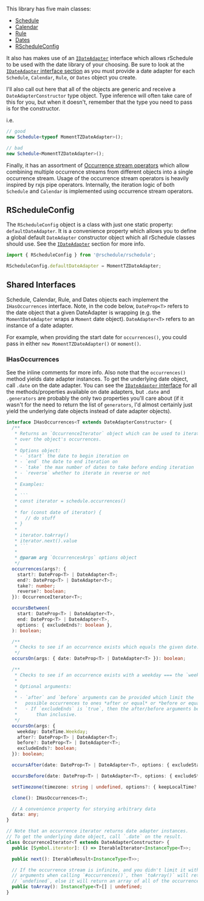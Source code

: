 This library has five main classes:

- [Schedule](usage/schedule-class)
- [Calendar](usage/calendar-class)
- [Rule](usage/rule-class)
- [Dates](usage/dates-class)
- [RScheduleConfig](#rscheduleconfig)

It also has makes use of an [`IDateAdapter`](../date-adapter) interface which allows rSchedule to be used with the date library of your choosing. Be sure to look at the [`IDateAdapter` interface section](../date-adapter) as you must provide a date adapter for each `Schedule`, `Calendar`, `Rule`, or `Dates` object you create.

I'll also call out here that all of the objects are generic and receive a `DateAdapterConstructor` type object. Type inference will often take care of this for you, but when it doesn't, remember that the type you need to pass is for the constructor.

i.e.

```typescript
// good
new Schedule<typeof MomentTZDateAdapter>();

// bad
new Schedule<MomentTZDateAdapter>();
```

Finally, it has an assortment of [Occurrence stream operators](./operators) which allow combining multiple occurrence streams from different objects into a single occurrence stream. Usage of the occurrence stream operators is heavily inspired by rxjs pipe operators. Internally, the iteration logic of both `Schedule` and `Calendar` is implemented using occurrence stream operators.

## RScheduleConfig

The `RScheduleConfig` object is a class with just one static property: `defaultDateAdapter`. It is a convenience property which allows you to define a global default `DateAdapter` constructor object which all rSchedule classes should use. See the [`IDateAdapter`](../date-adapter) section for more info.

```typescript
import { RScheduleConfig } from '@rschedule/rschedule';

RScheduleConfig.defaultDateAdapter = MomentTZDateAdapter;
```

## Shared Interfaces

Schedule, Calendar, Rule, and Dates objects each implement the `IHasOccurrences` interface. Note, in the code below, `DateProp<T>` refers to the date object that a given DateAdapter is wrapping (e.g. the `MomentDateAdapter` wraps a `Moment` date object). `DateAdapter<T>` refers to an instance of a date adapter.

For example, when providing the start date for `occurrences()`, you could pass in either `new MomentTZDateAdapter()` or `moment()`.

### IHasOccurrences

See the inline comments for more info. Also note that the `occurrences()` method yields date adapter instances. To get the underlying date object, call `.date` on the date adapter. You can see the [`IDateAdapter` interface](../date-adapter) for all the methods/properties available on date adapters, but `.date` and `.generators` are probably the only two properties you'll care about (if it wasn't for the need to return the list of `generators`, I'd almost certainly just yield the underlying date objects instead of date adapter objects).

````typescript
interface IHasOccurrences<T extends DateAdapterConstructor> {
  /**
   * Returns an `OccurrenceIterator` object which can be used to iterate
   * over the object's occurrences.
   *
   * Options object:
   * - `start` the date to begin iteration on
   * - `end` the date to end iteration on
   * - `take` the max number of dates to take before ending iteration
   * - `reverse` whether to iterate in reverse or not
   *
   * Examples:
   *
   * ```
   * const iterator = schedule.occurrences()
   *
   * for (const date of iterator) {
   *   // do stuff
   * }
   *
   * iterator.toArray()
   * iterator.next().value
   * ```
   *
   * @param arg `OccurrencesArgs` options object
   */
  occurrences(args?: {
    start?: DateProp<T> | DateAdapter<T>;
    end?: DateProp<T> | DateAdapter<T>;
    take?: number;
    reverse?: boolean;
  }): OccurrenceIterator<T>;

  occursBetween(
    start: DateProp<T> | DateAdapter<T>,
    end: DateProp<T> | DateAdapter<T>,
    options: { excludeEnds?: boolean },
  ): boolean;

  /**
   * Checks to see if an occurrence exists which equals the given date.
   */
  occursOn(args: { date: DateProp<T> | DateAdapter<T> }): boolean;

  /**
   * Checks to see if an occurrence exists with a weekday === the `weekday` argument.
   *
   * Optional arguments:
   *
   * - `after` and `before` arguments can be provided which limit the
   *   possible occurrences to ones *after or equal* or *before or equal* the given dates.
   *   - If `excludeEnds` is `true`, then the after/before arguments become exclusive rather
   *       than inclusive.
   */
  occursOn(args: {
    weekday: DateTime.Weekday;
    after?: DateProp<T> | DateAdapter<T>;
    before?: DateProp<T> | DateAdapter<T>;
    excludeEnds?: boolean;
  }): boolean;

  occursAfter(date: DateProp<T> | DateAdapter<T>, options: { excludeStart?: boolean }): boolean;

  occursBefore(date: DateProp<T> | DateAdapter<T>, options: { excludeStart?: boolean }): boolean;

  setTimezone(timezone: string | undefined, options?: { keepLocalTime?: boolean }): this;

  clone(): IHasOccurrences<T>;

  // A convenience property for storying arbitrary data
  data: any;
}

// Note that an occurrence iterator returns date adapter instances.
// To get the underlying date object, call `.date` on the result.
class OccurrenceIterator<T extends DateAdapterConstructor> {
  public [Symbol.iterator]: () => IterableIterator<InstanceType<T>>;

  public next(): IterableResult<InstanceType<T>>;

  // If the occurrence stream is infinite, and you didn't limit it with
  // arguments when calling `#occurrences()`, then `toArray()` will return
  // `undefined`, else it will return an array of all of the occurrences.
  public toArray(): InstanceType<T>[] | undefined;
}
````
